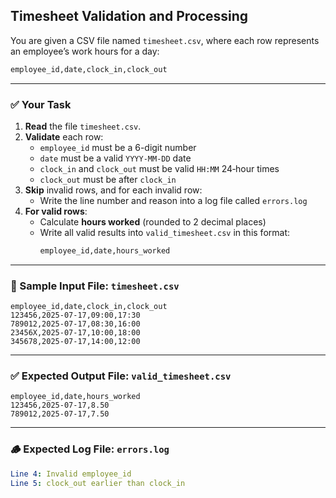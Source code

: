 ## Timesheet Validation and Processing

You are given a CSV file named `timesheet.csv`, where each row represents an employee’s work hours for a day:

```bash
employee_id,date,clock_in,clock_out
```

---

### ✅ Your Task

1. **Read** the file `timesheet.csv`.  
2. **Validate** each row:  
   - `employee_id` must be a 6-digit number  
   - `date` must be a valid `YYYY-MM-DD` date  
   - `clock_in` and `clock_out` must be valid `HH:MM` 24‑hour times  
   - `clock_out` must be after `clock_in`  
3. **Skip** invalid rows, and for each invalid row:  
   - Write the line number and reason into a log file called `errors.log`  
4. **For valid rows**:  
   - Calculate **hours worked** (rounded to 2 decimal places)  
   - Write all valid results into `valid_timesheet.csv` in this format:  
     ```bash
     employee_id,date,hours_worked
     ```

---

### 📁 Sample Input File: `timesheet.csv`

```csv
employee_id,date,clock_in,clock_out
123456,2025-07-17,09:00,17:30
789012,2025-07-17,08:30,16:00
23456X,2025-07-17,10:00,18:00
345678,2025-07-17,14:00,12:00
```

---

### ✅ Expected Output File: `valid_timesheet.csv`

```csv
employee_id,date,hours_worked
123456,2025-07-17,8.50
789012,2025-07-17,7.50
```

---

### 🪵 Expected Log File: `errors.log`

```yaml
Line 4: Invalid employee_id
Line 5: clock_out earlier than clock_in
```

